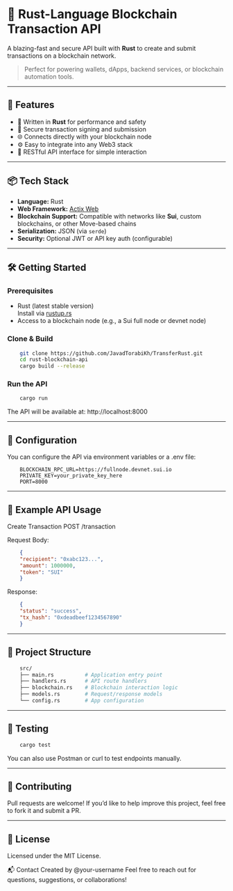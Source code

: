# 🔗 Rust-Language Blockchain Transaction API

A blazing-fast and secure API built with **Rust** to create and submit transactions on a blockchain network.

> Perfect for powering wallets, dApps, backend services, or blockchain automation tools.

---

## 🚀 Features

- 🦀 Written in **Rust** for performance and safety
- 🔐 Secure transaction signing and submission
- 🌐 Connects directly with your blockchain node
- ⚙️ Easy to integrate into any Web3 stack
- 📡 RESTful API interface for simple interaction

---

## 📦 Tech Stack

- **Language:** Rust
- **Web Framework:** [Actix Web](https://actix.rs/)
- **Blockchain Support:** Compatible with networks like **Sui**, custom blockchains, or other Move-based chains
- **Serialization:** JSON (via `serde`)
- **Security:** Optional JWT or API key auth (configurable)

---

## 🛠️ Getting Started

### Prerequisites

- Rust (latest stable version)  
  Install via [rustup.rs](https://rustup.rs)
- Access to a blockchain node (e.g., a Sui full node or devnet node)

### Clone & Build

```bash
    git clone https://github.com/JavadTorabiKh/TransferRust.git
    cd rust-blockchain-api
    cargo build --release
```

### Run the API
```bash
    cargo run
```
The API will be available at:
http://localhost:8000

---

## 🔧 Configuration
You can configure the API via environment variables or a .env file:

```env
    BLOCKCHAIN_RPC_URL=https://fullnode.devnet.sui.io
    PRIVATE_KEY=your_private_key_here
    PORT=8000
```

---


## 📮 Example API Usage
Create Transaction
POST /transaction

Request Body:

```json
    {
    "recipient": "0xabc123...",
    "amount": 1000000,
    "token": "SUI"
    }
```
Response:

```json
    {
    "status": "success",
    "tx_hash": "0xdeadbeef1234567890"
    }
```

---


## 📁 Project Structure

```bash
    src/
    ├── main.rs          # Application entry point
    ├── handlers.rs      # API route handlers
    ├── blockchain.rs    # Blockchain interaction logic
    ├── models.rs        # Request/response models
    └── config.rs        # App configuration
```

---


## 🧪 Testing

```bash
    cargo test
```
You can also use Postman or curl to test endpoints manually.

---


## 🤝 Contributing
Pull requests are welcome! If you’d like to help improve this project, feel free to fork it and submit a PR.

---


## 📜 License
Licensed under the MIT License.

📬 Contact
Created by @your-username
Feel free to reach out for questions, suggestions, or collaborations!
